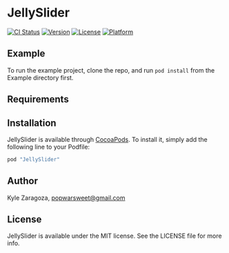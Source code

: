 # JellySlider

[![CI Status](http://img.shields.io/travis/popwarsweet/JellySlider.svg?style=flat)](https://travis-ci.org/popwarsweet/JellySlider)
[![Version](https://img.shields.io/cocoapods/v/JellySlider.svg?style=flat)](http://cocoapods.org/pods/JellySlider)
[![License](https://img.shields.io/cocoapods/l/JellySlider.svg?style=flat)](http://cocoapods.org/pods/JellySlider)
[![Platform](https://img.shields.io/cocoapods/p/JellySlider.svg?style=flat)](http://cocoapods.org/pods/JellySlider)

## Example

To run the example project, clone the repo, and run `pod install` from the Example directory first.

## Requirements

## Installation

JellySlider is available through [CocoaPods](http://cocoapods.org). To install
it, simply add the following line to your Podfile:

```ruby
pod "JellySlider"
```

## Author

Kyle Zaragoza, popwarsweet@gmail.com

## License

JellySlider is available under the MIT license. See the LICENSE file for more info.
